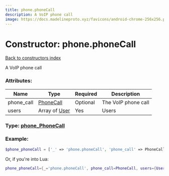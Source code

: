 ```yaml
---
title: phone.phoneCall
description: A VoIP phone call
image: https://docs.madelineproto.xyz/favicons/android-chrome-256x256.png
---
```

# Constructor: phone.phoneCall  
[Back to constructors index](index.md)



A VoIP phone call

### Attributes:

| Name     |    Type       | Required | Description |
|----------|---------------|----------|-------------|
|phone\_call|[PhoneCall](../types/PhoneCall.md) | Optional|The VoIP phone call|
|users|Array of [User](../types/User.md) | Yes|Users|



### Type: [phone\_PhoneCall](../types/phone_PhoneCall.md)


### Example:

```php
$phone_phoneCall = ['_' => 'phone.phoneCall', 'phone_call' => PhoneCall, 'users' => [User, User]];
```  


Or, if you're into Lua:

```lua
phone_phoneCall={_='phone.phoneCall', phone_call=PhoneCall, users={User}}

```


